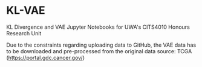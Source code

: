 # KL-VAE

KL Divergence and VAE Jupyter Notebooks for UWA's CITS4010 Honours Research Unit

Due to the constraints regarding uploading data to GitHub, the VAE data has to be downloaded and pre-processed from the original data source: TCGA (https://portal.gdc.cancer.gov/)
